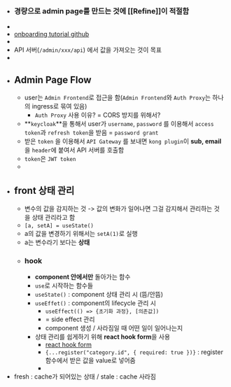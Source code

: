 - ### 경량으로 admin page를 만드는 것에 [[Refine]]이 적절함
-
- [onboarding tutorial github](https://github.com/yoophi/refine-tutorial)
-
- API 서버(`/admin/xxx/api`) 에서 값을 가져오는 것이 목표
-
- ## Admin Page Flow
	- user는 `Admin Frontend`로 접근을 함(`Admin Frontend`와 `Auth Proxy`는 하나의 ingress로 묶여 있음)
		- `Auth Proxy` 사용 이유? = CORS 방지를 위해서?
	- **`keycloak`**을 통해서 user가 `username`, `password` 를 이용해서 `access token`과 `refresh token`을 받음 = `password grant`
	- 받은 `token` 을 이용해서 `API Gateway` 를 보내면 `kong plugin`이 **sub, email**을 `header`에 붙여서 API 서버를 호출함
	- `token`은 `JWT token`
	-
- ## front 상태 관리
	- 변수의 값을 감지하는 것 -> 값의 변화가 일어나면 그걸 감지해서 관리하는 것을 상태 관리라고 함
	- `[a, setA] = useState()`
	- a의 값을 변경하기 위해서는 `setA(1)`로 실행
	- a는 변수라기 보다는 **상태**
	- ### hook
		- **component 안에서만** 돌아가는 함수
		- `use`로 시작하는 함수들
		- `useState()` : component 상태 관리 시 (뜸/안뜸)
		- `useEffet()` : component의 lifecycle 관리 시
			- `useEffect(() => {초기화 과정}, [의존값])`
			- = side effect 관리
			- component 생성 / 사라짐일 때 어떤 일이 일어나는지
		- 상태 관리를 쉽게하기 위해 **react hook form**을 사용
			- [react hook form](https://codesandbox.io/s/9ltw0)
			- `{...register("category.id", { required: true })}` : register 함수에서 받은 값을 value로 넣어줌
			-
- fresh :  cache가 되어있는 상태 / stale : cache 사라짐